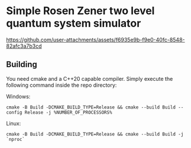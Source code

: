 # Simple Rosen Zener two level quantum system simulator
https://github.com/user-attachments/assets/f6935e9b-f9e0-40fc-8548-82afc3a7b3cd

## Building
You need cmake and a C++20 capable compiler. Simply execute the following command inside the repo directory:

Windows:
```
cmake -B Build -DCMAKE_BUILD_TYPE=Release && cmake --build Build --config Release -j %NUMBER_OF_PROCESSORS%
```
Linux:
```
cmake -B Build -DCMAKE_BUILD_TYPE=Release && cmake --build Build -j `nproc`
```
